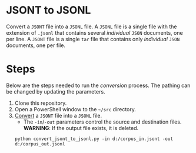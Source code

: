 # JSONT to JSONL

Convert a `JSONT` file into a `JSONL` file.
A `JSONL` file is a single file with the extension of `.jsonl` that contains several _individual_ `JSON` documents, one per line.
A `JSONT` file is a single `tar` file that contains only _individual_ `JSON` documents, one per file.

# Steps

Below are the steps needed to run the _conversion_ process.
The pathing can be changed by updating the parameters.

1. Clone this repository.
2. Open a PowerShell window to the `~/src` directory.
3. [Convert](../src/convert_jsont_to_jsonl.py) a `JSONT` file into a `JSONL` file.
   * The `-in`/`-out` parameters control the source and destination files.
     **WARNING**: If the output file exists, it is deleted.
   ```{ps1}
   python convert_jsont_to_jsonl.py -in d:/corpus_in.jsont -out d:/corpus_out.jsonl
   ```
